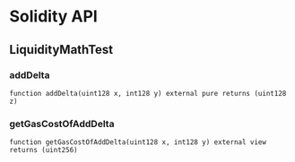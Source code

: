 # Solidity API

## LiquidityMathTest

### addDelta

```solidity
function addDelta(uint128 x, int128 y) external pure returns (uint128 z)
```

### getGasCostOfAddDelta

```solidity
function getGasCostOfAddDelta(uint128 x, int128 y) external view returns (uint256)
```

